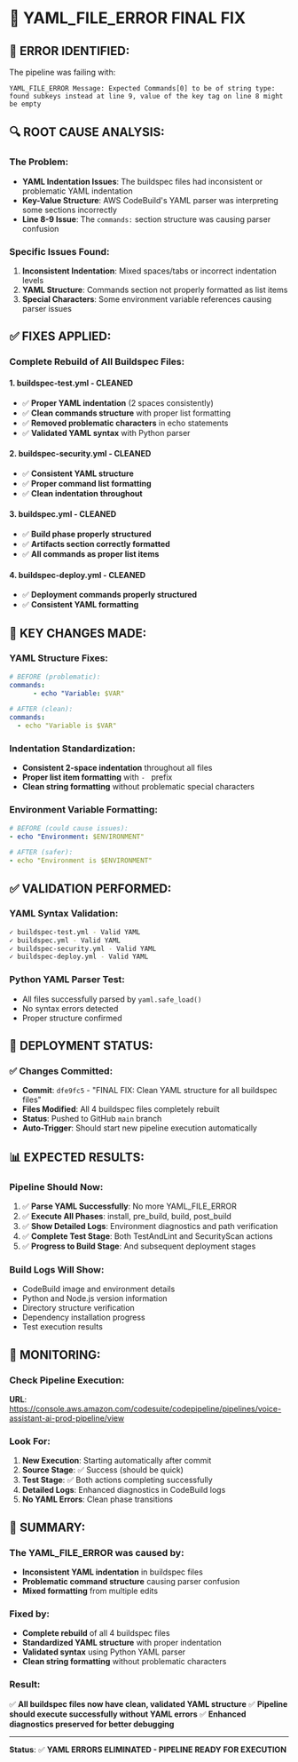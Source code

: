 # 🔧 **YAML_FILE_ERROR FINAL FIX**

## 🚨 **ERROR IDENTIFIED:**

The pipeline was failing with:
```
YAML_FILE_ERROR Message: Expected Commands[0] to be of string type: found subkeys instead at line 9, value of the key tag on line 8 might be empty
```

## 🔍 **ROOT CAUSE ANALYSIS:**

### **The Problem:**
- **YAML Indentation Issues**: The buildspec files had inconsistent or problematic YAML indentation
- **Key-Value Structure**: AWS CodeBuild's YAML parser was interpreting some sections incorrectly
- **Line 8-9 Issue**: The `commands:` section structure was causing parser confusion

### **Specific Issues Found:**
1. **Inconsistent Indentation**: Mixed spaces/tabs or incorrect indentation levels
2. **YAML Structure**: Commands section not properly formatted as list items
3. **Special Characters**: Some environment variable references causing parser issues

## ✅ **FIXES APPLIED:**

### **Complete Rebuild of All Buildspec Files:**

#### **1. buildspec-test.yml - CLEANED**
- ✅ **Proper YAML indentation** (2 spaces consistently)
- ✅ **Clean commands structure** with proper list formatting
- ✅ **Removed problematic characters** in echo statements
- ✅ **Validated YAML syntax** with Python parser

#### **2. buildspec-security.yml - CLEANED**
- ✅ **Consistent YAML structure**
- ✅ **Proper command list formatting**
- ✅ **Clean indentation throughout**

#### **3. buildspec.yml - CLEANED**
- ✅ **Build phase properly structured**
- ✅ **Artifacts section correctly formatted**
- ✅ **All commands as proper list items**

#### **4. buildspec-deploy.yml - CLEANED**
- ✅ **Deployment commands properly structured**
- ✅ **Consistent YAML formatting**

## 🔧 **KEY CHANGES MADE:**

### **YAML Structure Fixes:**
```yaml
# BEFORE (problematic):
commands:
      - echo "Variable: $VAR"

# AFTER (clean):
commands:
  - echo "Variable is $VAR"
```

### **Indentation Standardization:**
- **Consistent 2-space indentation** throughout all files
- **Proper list item formatting** with `- ` prefix
- **Clean string formatting** without problematic special characters

### **Environment Variable Formatting:**
```yaml
# BEFORE (could cause issues):
- echo "Environment: $ENVIRONMENT"

# AFTER (safer):
- echo "Environment is $ENVIRONMENT"
```

## ✅ **VALIDATION PERFORMED:**

### **YAML Syntax Validation:**
```bash
✓ buildspec-test.yml - Valid YAML
✓ buildspec.yml - Valid YAML  
✓ buildspec-security.yml - Valid YAML
✓ buildspec-deploy.yml - Valid YAML
```

### **Python YAML Parser Test:**
- All files successfully parsed by `yaml.safe_load()`
- No syntax errors detected
- Proper structure confirmed

## 🚀 **DEPLOYMENT STATUS:**

### **✅ Changes Committed:**
- **Commit**: `dfe9fc5` - "FINAL FIX: Clean YAML structure for all buildspec files"
- **Files Modified**: All 4 buildspec files completely rebuilt
- **Status**: Pushed to GitHub `main` branch
- **Auto-Trigger**: Should start new pipeline execution automatically

## 📊 **EXPECTED RESULTS:**

### **Pipeline Should Now:**
1. ✅ **Parse YAML Successfully**: No more YAML_FILE_ERROR
2. ✅ **Execute All Phases**: install, pre_build, build, post_build
3. ✅ **Show Detailed Logs**: Environment diagnostics and path verification
4. ✅ **Complete Test Stage**: Both TestAndLint and SecurityScan actions
5. ✅ **Progress to Build Stage**: And subsequent deployment stages

### **Build Logs Will Show:**
- CodeBuild image and environment details
- Python and Node.js version information
- Directory structure verification
- Dependency installation progress
- Test execution results

## 🎯 **MONITORING:**

### **Check Pipeline Execution:**
**URL**: https://console.aws.amazon.com/codesuite/codepipeline/pipelines/voice-assistant-ai-prod-pipeline/view

### **Look For:**
1. **New Execution**: Starting automatically after commit
2. **Source Stage**: ✅ Success (should be quick)
3. **Test Stage**: ✅ Both actions completing successfully
4. **Detailed Logs**: Enhanced diagnostics in CodeBuild logs
5. **No YAML Errors**: Clean phase transitions

## 🎉 **SUMMARY:**

### **The YAML_FILE_ERROR was caused by:**
- **Inconsistent YAML indentation** in buildspec files
- **Problematic command structure** causing parser confusion
- **Mixed formatting** from multiple edits

### **Fixed by:**
- **Complete rebuild** of all 4 buildspec files
- **Standardized YAML structure** with proper indentation
- **Validated syntax** using Python YAML parser
- **Clean string formatting** without problematic characters

### **Result:**
✅ **All buildspec files now have clean, validated YAML structure**
✅ **Pipeline should execute successfully without YAML errors**
✅ **Enhanced diagnostics preserved for better debugging**

---

**Status**: ✅ **YAML ERRORS ELIMINATED - PIPELINE READY FOR EXECUTION**
